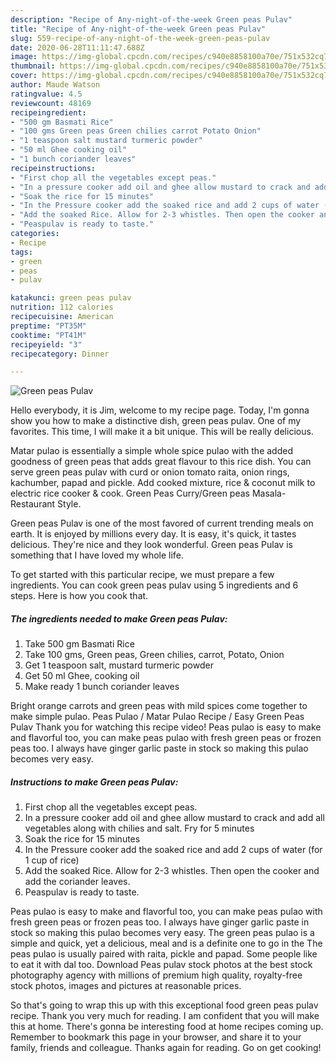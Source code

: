 ```yaml
---
description: "Recipe of Any-night-of-the-week Green peas Pulav"
title: "Recipe of Any-night-of-the-week Green peas Pulav"
slug: 559-recipe-of-any-night-of-the-week-green-peas-pulav
date: 2020-06-28T11:11:47.688Z
image: https://img-global.cpcdn.com/recipes/c940e8858100a70e/751x532cq70/green-peas-pulav-recipe-main-photo.jpg
thumbnail: https://img-global.cpcdn.com/recipes/c940e8858100a70e/751x532cq70/green-peas-pulav-recipe-main-photo.jpg
cover: https://img-global.cpcdn.com/recipes/c940e8858100a70e/751x532cq70/green-peas-pulav-recipe-main-photo.jpg
author: Maude Watson
ratingvalue: 4.5
reviewcount: 48169
recipeingredient:
- "500 gm Basmati Rice"
- "100 gms Green peas Green chilies carrot Potato Onion"
- "1 teaspoon salt mustard turmeric powder"
- "50 ml Ghee cooking oil"
- "1 bunch coriander leaves"
recipeinstructions:
- "First chop all the vegetables except peas."
- "In a pressure cooker add oil and ghee allow mustard to crack and add all vegetables along with chilies and salt. Fry for 5 minutes"
- "Soak the rice for 15 minutes"
- "In the Pressure cooker add the soaked rice and add 2 cups of water (for 1 cup of rice)"
- "Add the soaked Rice. Allow for 2-3 whistles. Then open the cooker and add the coriander leaves."
- "Peaspulav is ready to taste."
categories:
- Recipe
tags:
- green
- peas
- pulav

katakunci: green peas pulav 
nutrition: 112 calories
recipecuisine: American
preptime: "PT35M"
cooktime: "PT41M"
recipeyield: "3"
recipecategory: Dinner

---
```



![Green peas Pulav](https://img-global.cpcdn.com/recipes/c940e8858100a70e/751x532cq70/green-peas-pulav-recipe-main-photo.jpg)

Hello everybody, it is Jim, welcome to my recipe page. Today, I'm gonna show you how to make a distinctive dish, green peas pulav. One of my favorites. This time, I will make it a bit unique. This will be really delicious.

Matar pulao is essentially a simple whole spice pulao with the added goodness of green peas that adds great flavour to this rice dish. You can serve green peas pulav with curd or onion tomato raita, onion rings, kachumber, papad and pickle. Add cooked mixture, rice &amp; coconut milk to electric rice cooker &amp; cook. Green Peas Curry/Green peas Masala- Restaurant Style.

Green peas Pulav is one of the most favored of current trending meals on earth. It is enjoyed by millions every day. It is easy, it's quick, it tastes delicious. They're nice and they look wonderful. Green peas Pulav is something that I have loved my whole life.


To get started with this particular recipe, we must prepare a few ingredients. You can cook green peas pulav using 5 ingredients and 6 steps. Here is how you cook that.

<!--inarticleads1-->

##### The ingredients needed to make Green peas Pulav:

1. Take 500 gm Basmati Rice
1. Take 100 gms, Green peas, Green chilies, carrot, Potato, Onion
1. Get 1 teaspoon salt, mustard turmeric powder
1. Get 50 ml Ghee, cooking oil
1. Make ready 1 bunch coriander leaves


Bright orange carrots and green peas with mild spices come together to make simple pulao. Peas Pulao / Matar Pulao Recipe / Easy Green Peas Pulav Thank you for watching this recipe video! Peas pulao is easy to make and flavorful too, you can make peas pulao with fresh green peas or frozen peas too. I always have ginger garlic paste in stock so making this pulao becomes very easy. 

<!--inarticleads2-->

##### Instructions to make Green peas Pulav:

1. First chop all the vegetables except peas.
1. In a pressure cooker add oil and ghee allow mustard to crack and add all vegetables along with chilies and salt. Fry for 5 minutes
1. Soak the rice for 15 minutes
1. In the Pressure cooker add the soaked rice and add 2 cups of water (for 1 cup of rice)
1. Add the soaked Rice. Allow for 2-3 whistles. Then open the cooker and add the coriander leaves.
1. Peaspulav is ready to taste.


Peas pulao is easy to make and flavorful too, you can make peas pulao with fresh green peas or frozen peas too. I always have ginger garlic paste in stock so making this pulao becomes very easy. The green peas pulao is a simple and quick, yet a delicious, meal and is a definite one to go in the The peas pulao is usually paired with raita, pickle and papad. Some people like to eat it with dal too. Download Peas pulav stock photos at the best stock photography agency with millions of premium high quality, royalty-free stock photos, images and pictures at reasonable prices. 

So that's going to wrap this up with this exceptional food green peas pulav recipe. Thank you very much for reading. I am confident that you will make this at home. There's gonna be interesting food at home recipes coming up. Remember to bookmark this page in your browser, and share it to your family, friends and colleague. Thanks again for reading. Go on get cooking!
